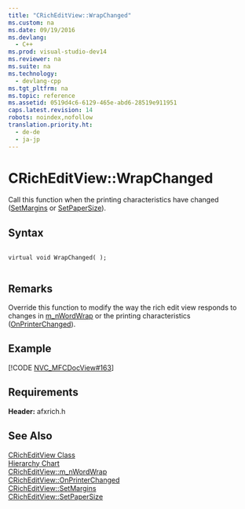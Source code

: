 ```yaml
---
title: "CRichEditView::WrapChanged"
ms.custom: na
ms.date: 09/19/2016
ms.devlang: 
  - C++
ms.prod: visual-studio-dev14
ms.reviewer: na
ms.suite: na
ms.technology: 
  - devlang-cpp
ms.tgt_pltfrm: na
ms.topic: reference
ms.assetid: 0519d4c6-6129-465e-abd6-28519e911951
caps.latest.revision: 14
robots: noindex,nofollow
translation.priority.ht: 
  - de-de
  - ja-jp
---
```

# CRichEditView::WrapChanged
Call this function when the printing characteristics have changed ([SetMargins](../vs140/CRichEditView--SetMargins.md) or [SetPaperSize](../vs140/CRichEditView--SetPaperSize.md)).  
  
## Syntax  
  
```  
  
virtual void WrapChanged( );  
  
```  
  
## Remarks  
 Override this function to modify the way the rich edit view responds to changes in [m_nWordWrap](../vs140/CRichEditView--m_nWordWrap.md) or the printing characteristics ([OnPrinterChanged](../vs140/CRichEditView--OnPrinterChanged.md)).  
  
## Example  
 [!CODE [NVC_MFCDocView#163](../CodeSnippet/VS_Snippets_Cpp/NVC_MFCDocView#163)]  
  
## Requirements  
 **Header:** afxrich.h  
  
## See Also  
 [CRichEditView Class](../vs140/CRichEditView-Class.md)   
 [Hierarchy Chart](../vs140/Hierarchy-Chart.md)   
 [CRichEditView::m_nWordWrap](../vs140/CRichEditView--m_nWordWrap.md)   
 [CRichEditView::OnPrinterChanged](../vs140/CRichEditView--OnPrinterChanged.md)   
 [CRichEditView::SetMargins](../vs140/CRichEditView--SetMargins.md)   
 [CRichEditView::SetPaperSize](../vs140/CRichEditView--SetPaperSize.md)